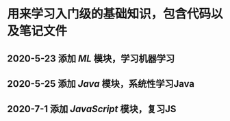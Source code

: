 # 用来学习入门级的基础知识，包含代码以及笔记文件
## 2020-5-23 添加 ***ML*** 模块，学习机器学习
## 2020-5-25 添加 ***Java*** 模块，系统性学习Java
## 2020-7-1 添加 ***JavaScript*** 模块，复习JS